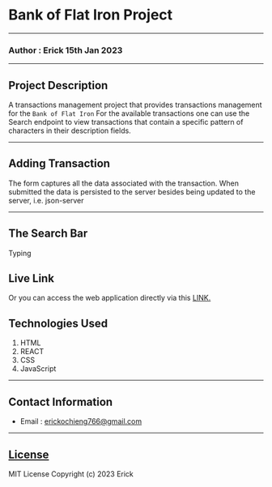 # Bank of Flat Iron Project
*****
### Author : Erick 15th Jan 2023
****
## Project Description
A transactions management project that provides transactions management for the ```Bank of Flat Iron```
For the available transactions one can use the Search endpoint to view transactions that contain a specific pattern of characters in their description fields.
********

## Adding Transaction
The form captures all the data associated with the transaction.
When submitted the data is persisted to the server besides being updated to the server, i.e. json-server
*****

## The Search Bar
Typing 
## Live Link
Or you can access the web application directly via this [LINK.](https://bank-of-flatiron-two.vercel.app/)
## Technologies Used
1. HTML
2. REACT
5. CSS
6. JavaScript
*****
## Contact Information
* Email : erickochieng766@gmail.com
*****
## [License](LICENSE)
MIT License
Copyright (c) 2023 Erick